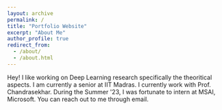 ```yaml
---
layout: archive
permalink: /
title: "Portfolio Website"
excerpt: "About Me"
author_profile: true
redirect_from: 
  - /about/
  - /about.html
---
```


<!-- {% include base_path %} -->

Hey! I like working on Deep Learning research specifically the theoritical aspects. I am currently a senior at IIT Madras. I currently work with Prof. Chandrasekhar. During the Summer '23, I was fortunate to intern at MSAI, Microsoft. You can reach out to me through email.

